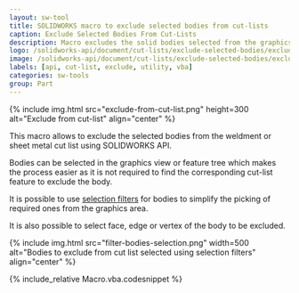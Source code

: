 ```yaml
---
layout: sw-tool
title: SOLIDWORKS macro to exclude selected bodies from cut-lists
caption: Exclude Selected Bodies From Cut-Lists
description: Macro excludes the solid bodies selected from the graphics area or from the feature tree from weldment or sheet metal cut-list using SOLIDWORKS API
logo: /solidworks-api/document/cut-lists/exclude-selected-bodies/excluded-cut-list-item.svg
image: /solidworks-api/document/cut-lists/exclude-selected-bodies/excluded-cut-list-item.png
labels: [api, cut-list, exclude, utility, vba]
categories: sw-tools
group: Part
---
```

{% include img.html src="exclude-from-cut-list.png" height=300 alt="Exclude from cut-list" align="center" %}

This macro allows to exclude the selected bodies from the weldment or sheet metal cut list using SOLIDWORKS API.

Bodies can be selected in the graphics view or feature tree which makes the process easier as it is not required to find the corresponding cut-list feature to exclude the body.

It is possible to use [selection filters](http://help.solidworks.com/2013/english/solidworks/sldworks/r_selection_filter_selection.htm) for bodies to simplify the picking of required ones from the graphics area.

It is also possible to select face, edge or vertex of the body to be excluded.

{% include img.html src="filter-bodies-selection.png" width=500 alt="Bodies to exclude from cut list selected using selection filters" align="center" %}

{% include_relative Macro.vba.codesnippet %}
